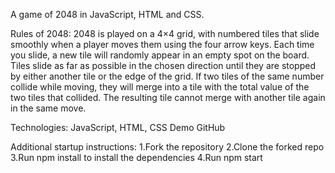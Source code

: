 A game of 2048 in JavaScript, HTML and CSS.

Rules of 2048:
2048 is played on a 4×4 grid, with numbered tiles that slide smoothly when a player moves them using the four arrow keys. Each time you slide, a new tile will randomly appear in an empty spot on the board. Tiles slide as far as possible in the chosen direction until they are stopped by either another tile or the edge of the grid. If two tiles of the same number collide while moving, they will merge into a tile with the total value of the two tiles that collided. The resulting tile cannot merge with another tile again in the same move.

Technologies: JavaScript,  HTML, CSS
Demo
GitHub

Additional startup instructions:
1.Fork the repository
2.Clone the forked repo
3.Run npm install to install the dependencies
4.Run npm start
